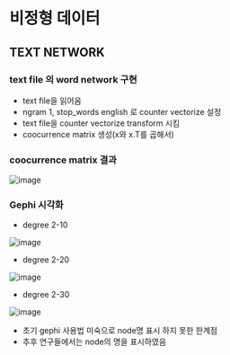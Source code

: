 # 비정형 데이터 

## TEXT NETWORK

### text file 의 word network 구현
- text file을 읽어옴
- ngram 1, stop_words english 로 counter vectorize 설정
- text file을 counter vectorize transform 시킴
- coocurrence matrix 생성(x와 x.T를 곱해서)

### coocurrence matrix 결과
![image](https://user-images.githubusercontent.com/70933580/165447118-a7e8191b-1b65-441d-8cae-aefcaadc2853.png)

### Gephi 시각화
- degree 2-10

![image](https://user-images.githubusercontent.com/70933580/165447212-38f1735e-b775-45d2-8cf4-75ff6697c957.png)

- degree 2-20

![image](https://user-images.githubusercontent.com/70933580/165447250-e2e3b746-cfce-4348-a6ec-0b8c325fade8.png)

- degree 2-30

![image](https://user-images.githubusercontent.com/70933580/165447294-a9eb2f72-8d31-46ec-8a43-44b3a9326b67.png)

- 초기 gephi 사용법 미숙으로 node명 표시 하지 못한 한계점
- 추후 연구들에서는 node의 명을 표시하였음
